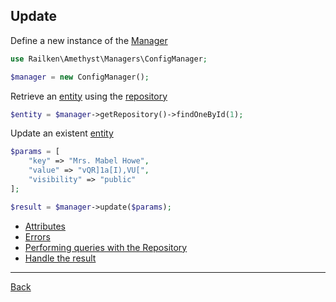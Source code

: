 ## Update 


Define a new instance of the [Manager](manager.md)

```php
use Railken\Amethyst\Managers\ConfigManager;

$manager = new ConfigManager();
```

Retrieve an [entity](model.md) using the [repository](repository.md)


```php
$entity = $manager->getRepository()->findOneById(1);
```

Update an existent [entity](model.md)

```php
$params = [
    "key" => "Mrs. Mabel Howe",
    "value" => "vQR]1a[I),VU[",
    "visibility" => "public"
];

$result = $manager->update($params);
```

* [Attributes](attributes.md)
* [Errors](errors.md)
* [Performing queries with the Repository](repository.md)
* [Handle the result](result.md)

---
[Back](index.md)